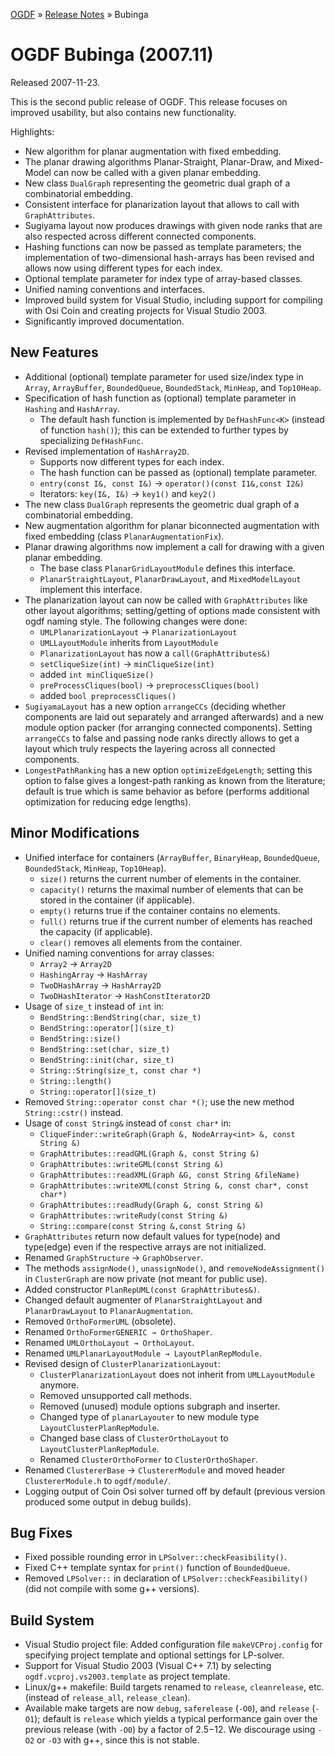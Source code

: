 [OGDF](../../README.md) » [Release Notes](../relnotes.md) » Bubinga

# OGDF Bubinga (2007.11)

Released 2007-11-23.

This is the second public release of OGDF.
This release focuses on improved usability, but also contains new functionality.

Highlights:
 * New algorithm for planar augmentation with fixed embedding.
 * The planar drawing algorithms Planar-Straight, Planar-Draw, and Mixed-Model can now be called with a given planar embedding.
 * New class `DualGraph` representing the geometric dual graph of a combinatorial embedding.
 * Consistent interface for planarization layout that allows to call with `GraphAttributes`.
 * Sugiyama layout now produces drawings with given node ranks that are also respected across different connected components.
 * Hashing functions can now be passed as template parameters; the implementation of two-dimensional hash-arrays has been revised and allows now using different types for each index.
 * Optional template parameter for index type of array-based classes.
 * Unified naming conventions and interfaces.
 * Improved build system for Visual Studio, including support for compiling with Osi Coin and creating projects for Visual Studio 2003.
 * Significantly improved documentation.

## New Features

 * Additional (optional) template parameter for used size/index type in
   `Array`, `ArrayBuffer`, `BoundedQueue`, `BoundedStack`, `MinHeap`,
   and `Top10Heap`.
 * Specification of hash function as (optional) template parameter in
   `Hashing` and `HashArray`.
   * The default hash function is implemented by `DefHashFunc<K>` (instead
     of function `hash()`); this can be extended to further types by
     specializing `DefHashFunc`.
 * Revised implementation of `HashArray2D`.
   * Supports now different types for each index.
   * The hash function can be passed as (optional) template parameter.
   * `entry(const I&, const I&)` → `operator()(const I1&,const I2&)`
   * Iterators: `key(I&, I&)` → `key1()` and `key2()`
 * The new class `DualGraph` represents the geometric dual graph of a
   combinatorial embedding.
 * New augmentation algorithm for planar biconnected augmentation with
   fixed embedding (class `PlanarAugmentationFix`).
 * Planar drawing algorithms now implement a call for drawing with a given
   planar embedding.
   * The base class `PlanarGridLayoutModule` defines this interface.
   * `PlanarStraightLayout`, `PlanarDrawLayout`, and `MixedModelLayout`
     implement this interface.
 * The planarization layout can now be called with `GraphAttributes` like
   other layout algorithms; setting/getting of options made consistent with
   ogdf naming style. The following changes were done:
   * `UMLPlanarizationLayout` → `PlanarizationLayout`
   * `UMLLayoutModule` inherits from `LayoutModule`
   * `PlanarizationLayout` has now a `call(GraphAttributes&)`
   * `setCliqueSize(int)` → `minCliqueSize(int)`
   * added `int minCliqueSize()`
   * `preProcessCliques(bool)` → `preprocessCliques(bool)`
   * added `bool preprocessCliques()`
 * `SugiyamaLayout` has a new option `arrangeCCs` (deciding whether components
   are laid out separately and arranged afterwards) and a new module option
   packer (for arranging connected components). Setting `arrangeCCs` to false
   and passing node ranks directly allows to get a layout which truly respects
   the layering across all connected components.
 * `LongestPathRanking` has a new option `optimizeEdgeLength`;
   setting this option to false gives a longest-path ranking as known from
   the literature; default is true which is same behavior as before (performs
   additional optimization for reducing edge lengths).

## Minor Modifications

 * Unified interface for containers (`ArrayBuffer`, `BinaryHeap`,
   `BoundedQueue`, `BoundedStack`, `MinHeap`, `Top10Heap`).
   * `size()` returns the current number of elements in the container.
   * `capacity()` returns the maximal number of elements that can be stored in the container (if applicable).
   * `empty()` returns true if the container contains no elements.
   * `full()` returns true if the current number of elements has reached the capacity (if applicable).
   * `clear()` removes all elements from the container.
 * Unified naming conventions for array classes:
   * `Array2` → `Array2D`
   * `HashingArray` → `HashArray`
   * `TwoDHashArray` → `HashArray2D`
   * `TwoDHashIterator` → `HashConstIterator2D`
 * Usage of `size_t` instead of `int` in:
   * `BendString::BendString(char, size_t)`
   * `BendString::operator[](size_t)`
   * `BendString::size()`
   * `BendString::set(char, size_t)`
   * `BendString::init(char, size_t)`
   * `String::String(size_t, const char *)`
   * `String::length()`
   * `String::operator[](size_t)`
 * Removed `String::operator const char *()`; use the new method `String::cstr()` instead.
 * Usage of `const String&` instead of `const char*` in:
   * `CliqueFinder::writeGraph(Graph &, NodeArray<int> &, const String &)`
   * `GraphAttributes::readGML(Graph &, const String &)`
   * `GraphAttributes::writeGML(const String &)`
   * `GraphAttributes::readXML(Graph &G, const String &fileName)`
   * `GraphAttributes::writeXML(const String &, const char*, const char*)`
   * `GraphAttributes::readRudy(Graph &, const String &)`
   * `GraphAttributes::writeRudy(const String &)`
   * `String::compare(const String &,const String &)`
 * `GraphAttributes` return now default values for type(node) and type(edge)
   even if the respective arrays are not initialized.
 * Renamed `GraphStructure` → `GraphObserver`.
 * The methods `assignNode()`, `unassignNode()`, and `removeNodeAssignment()`
   in `ClusterGraph` are now private (not meant for public use).
 * Added constructor `PlanRepUML(const GraphAttributes&)`.
 * Changed default augmenter of `PlanarStraightLayout` and `PlanarDrawLayout`
   to `PlanarAugmentation`.
 * Removed `OrthoFormerUML` (obsolete).
 * Renamed `OrthoFormerGENERIC → OrthoShaper`.
 * Renamed `UMLOrthoLayout → OrthoLayout`.
 * Renamed `UMLPlanarLayoutModule → LayoutPlanRepModule`.
 * Revised design of `ClusterPlanarizationLayout`:
   * `ClusterPlanarizationLayout` does not inherit from `UMLLayoutModule` anymore.
   * Removed unsupported call methods.
   * Removed (unused) module options subgraph and inserter.
   * Changed type of `planarLayouter` to new module type
     `LayoutClusterPlanRepModule`.
   * Changed base class of `ClusterOrthoLayout` to `LayoutClusterPlanRepModule`.
   * Renamed `ClusterOrthoFormer` to `ClusterOrthoShaper`.
 * Renamed `ClustererBase` → `ClustererModule`
   and moved header `ClustererModule.h` to `ogdf/module/`.
 * Logging output of Coin Osi solver turned off by default
   (previous version produced some output in debug builds).

## Bug Fixes

 * Fixed possible rounding error in `LPSolver::checkFeasibility()`.
 * Fixed C++ template syntax for `print()` function of `BoundedQueue`.
 * Removed `LPSolver::` in declaration of `LPSolver::checkFeasibility()`
   (did not compile with some g++ versions).

## Build System

 * Visual Studio project file: Added configuration file `makeVCProj.config`
   for specifying project template and optional settings for LP-solver.
 * Support for Visual Studio 2003 (Visual C++ 7.1) by selecting
   `ogdf.vcproj.vs2003.template` as project template.
 * Linux/g++ makefile: Build targets renamed to `release`, `cleanrelease`,
   etc. (instead of `release_all`, `release_clean`).
 * Available make targets are now `debug`, `saferelease` (`-O0`), and
   `release` (`-O1`); default is `release` which yields a typical
   performance gain over the previous release (with `-O0`) by a factor
   of 2.5−12. We discourage using `-O2` or `-O3` with g++, since this is
   not stable.
